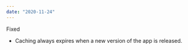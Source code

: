 ```yaml
---
date: "2020-11-24"
---
```


Fixed
- Caching always expires when a new version of the app is released.
